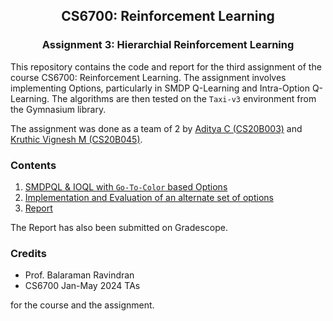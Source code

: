 <center><h2> CS6700: Reinforcement Learning </h2></center>

<center><h3> Assignment 3: Hierarchial Reinforcement Learning </h3></center>

This repository contains the code and report for the third assignment of the course CS6700: Reinforcement Learning. The assignment involves implementing Options, particularly in SMDP Q-Learning and Intra-Option Q-Learning. The algorithms are then tested on the `Taxi-v3` environment from the Gymnasium library.

The assignment was done as a team of 2 by [Aditya C (CS20B003)](https://github.com/AdityaC-003) and [Kruthic Vignesh M (CS20B045)](https://github.com/Kruthic-Vignesh).

### Contents

1. [SMDPQL & IOQL with `Go-To-Color` based Options](./A3.ipynb)
2. [Implementation and Evaluation of an alternate set of options](./A3_alternate_option.ipynb)
3. [Report](./Report)

The Report has also been submitted on Gradescope.

### Credits

- Prof. Balaraman Ravindran 
- CS6700 Jan-May 2024 TAs

for the course and the assignment.

